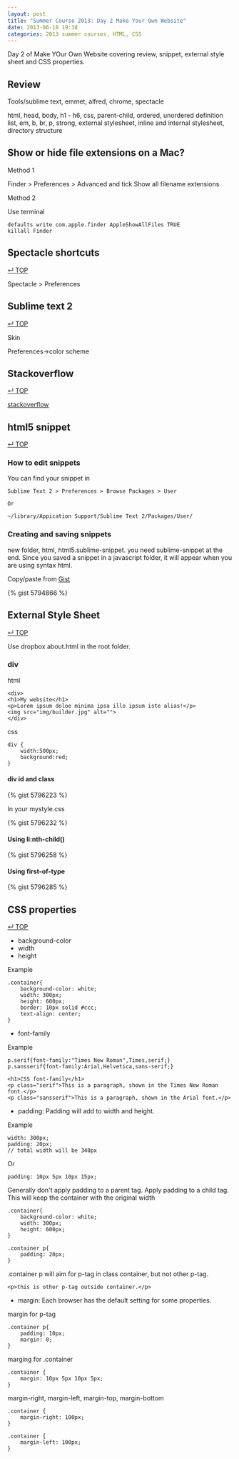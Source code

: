 ```yaml
---
layout: post
title: "Summer Course 2013: Day 2 Make Your Own Website"
date: 2013-06-18 19:38
categories: 2013 summer courses, HTML, CSS
---
```


Day 2 of Make YOur Own Website covering review, snippet, external style sheet and CSS properties.

## Review

Tools/sublime text, emmet, alfred, chrome, spectacle

html, head, body, h1 - h6, css, parent-child, ordered, unordered definition list, em, b, br, p, strong, external stylesheet, inline and internal stylesheet, directory structure


## Show or hide file extensions on a Mac?

Method 1

Finder > Preferences > Advanced and tick Show all filename extensions

Method 2

Use terminal

	defaults write com.apple.finder AppleShowAllFiles TRUE
	killall Finder
	
	

## Spectacle shortcuts
[&#8629; TOP](#markdown-toc)

Spectacle > Preferences

## Sublime text 2
[&#8629; TOP](#markdown-toc)

Skin

Preferences->color scheme



## Stackoverflow
[&#8629; TOP](#markdown-toc)

[stackoverflow](http://stackoverflow.com/) 

## html5 snippet
[&#8629; TOP](#markdown-toc)

### How to edit snippets
You can find your snippet in 

	Sublime Text 2 > Preferences > Browse Packages > User

	Or
	
	~/library/Appication Support/Sublime Text 2/Packages/User/
	

### Creating and saving snippets

new folder, html, html5.sublime-snippet. you need sublime-snippet at the end. Since you saved a snippet in a javascript folder, it will appear when you are using syntax html.

Copy/paste from [Gist](https://gist.github.com/shinokadagist/5794866)

{% gist 5794866 %}


## External Style Sheet
[&#8629; TOP](#markdown-toc)

Use dropbox about.html in the root folder.

### div

html
	
	<div>
	<h1>My website</h1>
	<p>Lorem ipsum doloe minima ipsa illo ipsum iste alias!</p>	
	<img src="img/builder.jpg" alt="">
	</div>

css 

	div {
		width:500px;
		background:red;
	}
	

#### div id and class

{% gist 5796223 %}


In your mystyle.css

{% gist 5796232 %}

    
#### Using li:nth-child()

{% gist 5796258 %}

	
#### Using first-of-type

{% gist 5796285 %}


    
## CSS properties
[&#8629; TOP](#markdown-toc)


- background-color
- width
- height



Example

    .container{
		background-color: white;
		width: 300px;
		height: 600px;
		border: 10px solid #ccc;
		text-align: center;
    }
    
    
- font-family

Example
        
	p.serif{font-family:"Times New Roman",Times,serif;}
	p.sansserif{font-family:Arial,Helvetica,sans-serif;}

	<h1>CSS font-family</h1>
	<p class="serif">This is a paragraph, shown in the Times New Roman font.</p>
	<p class="sansserif">This is a paragraph, shown in the Arial font.</p>


- padding: Padding will add to width and height. 

Example

	width: 300px;
	padding: 20px;
	// total width will be 340px

		
Or


	padding: 10px 5px 10px 15px;
	
Generally don't apply padding to a parent tag. Apply padding to a child tag. This will keep the container with the original width


	.container{
		background-color: white;
		width: 300px;
		height: 600px;
    }

    .container p{
    	padding: 20px;
    }

.container p will aim for p-tag in class container, but not other p-tag.

    <p>this is other p-tag outside container.</p>


- margin: Each browser has the default setting for some properties.

margin for p-tag

	.container p{
		padding: 10px;
		margin: 0;
    }
    
marging for .container

	.container {
	    margin: 10px 5px 10px 5px;
    }	
    
margin-right, margin-left, margin-top, margin-bottom

	.container {
	    margin-right: 100px;
    }
    
   	.container {
	    margin-left: 100px;
    }

